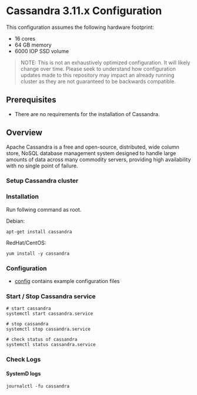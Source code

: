 Cassandra 3.11.x Configuration 
==============================

This configuration assumes the following hardware footprint:

- 16 cores
- 64 GB memory
- 6000 IOP SSD volume

> NOTE:
> This is not an exhaustively optimized configuration. It will likely change over time. Please seek to understand how 
> configuration updates made to this repository may impact an already running cluster as they are not guaranteed to be 
> backwards compatible.

## Prerequisites

- There are no requirements for the installation of Cassandra. 

## Overview

Apache Cassandra is a free and open-source, distributed, wide column store, NoSQL database management system designed to handle large amounts of data across many commodity servers, providing high availability with no single point of failure. 

### Setup Cassandra cluster

### Installation

Run follwing command as root. 

Debian:
```
apt-get install cassandra
```

RedHat/CentOS:
```
yum install -y cassandra
```

### Configuration

- [config](config) contains example configuration files

### Start / Stop Cassandra service

```
# start cassandra
systemctl start cassandra.service

# stop cassandra
systemctl stop cassandra.service

# check status of cassandra
systemctl status cassandra.service
```

### Check Logs

#### SystemD logs

```
journalctl -fu cassandra
```
